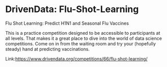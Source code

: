 # DrivenData: Flu-Shot-Learning
Flu Shot Learning: Predict H1N1 and Seasonal Flu Vaccines

This is a practice competition designed to be accessible to participants at all levels. That makes it a great place to dive into the world of data science competitions. Come on in from the waiting room and try your (hopefully steady) hand at predicting vaccinations.

Link:https://www.drivendata.org/competitions/66/flu-shot-learning/
